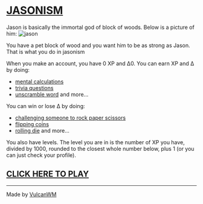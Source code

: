 # [JASONISM](https://jasonism.vulcanwm.repl.co)

Jason is basically the immortal god of block of woods. Below is a picture of him:
![jason](https://jasonism.vulcanwm.repl.co/static/jason.jpeg)

You have a pet block of wood and you want him to be as strong as Jason. That is what you do in jasonism

When you make an account, you have 0 XP and ∆0. You can earn XP and ∆ by doing:
- [mental calculations](https://jasonism.vulcanwm.repl.co/mencalc)
- [trivia questions](https://jasonism.vulcanwm.repl.co/trivia)
- [unscramble word](https://jasonism.vulcanwm.repl.co/unscrambleword)
and more...

You can win or lose ∆ by doing:
- [challenging someone to rock paper scissors](https://jasonism.vulcanwm.repl.co/challengerps)
- [flipping coins](https://jasonism.vulcanwm.repl.co/flipcoin)
- [rolling die](https://jasonism.vulcanwm.repl.co/rolldice)
and more...

You also have levels. The level you are in is the number of XP you have, divided by 1000, rounded to the closest whole number below, plus 1 (or you can just check your profile).

## [CLICK HERE TO PLAY](https://jasonism.vulcanwm.repl.co)

---

Made by [VulcanWM](https://vulcanwm.is-a.dev)